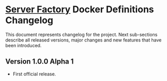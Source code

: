 # [Server Factory](https://github.com/milos85vasic/Server-Factory) Docker Definitions Changelog

This document represents changelog for the project. Next sub-sections describe all released versions, major changes and
new features that have been introduced.

## Version 1.0.0 Alpha 1

- First official release.

